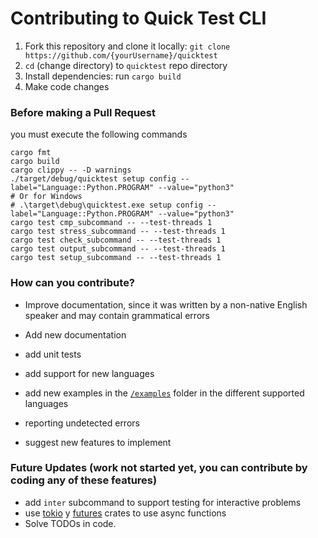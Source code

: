 # Contributing to Quick Test CLI

1. Fork this repository and clone it locally: `git clone https://github.com/{yourUsername}/quicktest`
2. `cd` (change directory) to `quicktest` repo directory
3. Install dependencies: run `cargo build`
4. Make code changes

### Before making a Pull Request

you must execute the following commands

```shell
cargo fmt
cargo build
cargo clippy -- -D warnings
./target/debug/quicktest setup config --label="Language::Python.PROGRAM" --value="python3"
# Or for Windows
# .\target\debug\quicktest.exe setup config --label="Language::Python.PROGRAM" --value="python3"
cargo test cmp_subcommand -- --test-threads 1
cargo test stress_subcommand -- --test-threads 1
cargo test check_subcommand -- --test-threads 1
cargo test output_subcommand -- --test-threads 1
cargo test setup_subcommand -- --test-threads 1
```

### How can you contribute?

- Improve documentation, since it was written by a non-native English speaker and may contain grammatical errors

- Add new documentation

- add unit tests

- add support for new languages

- add new examples in the [`/examples`](https://github.com/LuisMBaezCo/quicktest/tree/main/examples) folder in the different supported languages

- reporting undetected errors

- suggest new features to implement

### Future Updates (work not started yet, you can contribute by coding any of these features)

- add `inter` subcommand to support testing for interactive problems
- use [tokio](https://crates.io/crates/tokio) y [futures](https://crates.io/crates/futures) crates to use async functions
- Solve TODOs in code.
